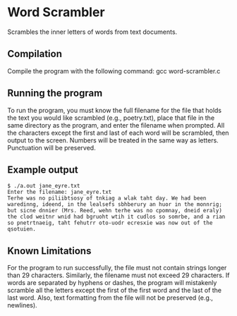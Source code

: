 # Word Scrambler
Scrambles the inner letters of words from text documents.

## Compilation
Compile the program with the following command:
gcc word-scrambler.c

## Running the program
To run the program, you must know the full filename for the file that holds the 
text you would like scrambled (e.g., poetry.txt), place that file in the same 
directory as the program, and enter the filename when prompted. All the 
characters except the first and last of each word will be scrambled, then output 
to the screen. Numbers will be treated in the same way as letters. Punctuation 
will be preserved.

## Example output
```
$ ./a.out jane_eyre.txt
Enter the filename: jane_eyre.txt
Terhe was no piliibtsosy of tnkiag a wlak taht day. We had been waredinng, ideend, in the lealsefs sbhberury an huor in the monnrig; but sicne dnnier (Mrs. Reed, wehn terhe was no cpomnay, dneid eraly) the clod weitnr wnid had bgruoht wtih it cudlos so somrbe, and a rian so pnetrtnaeig, taht fehutrr oto-uodr ecresxie was now out of the qsotuien.
```

## Known Limitations
For the program to run successfully, the file must not contain strings longer 
than 29 characters. Similarly, the filename must not exceed 29 characters.
If words are separated by hyphens or dashes, the program will mistakenly 
scramble all the letters except the first of the first word and the last of the 
last word. Also, text formatting from the file will not be preserved (e.g., 
newlines).
